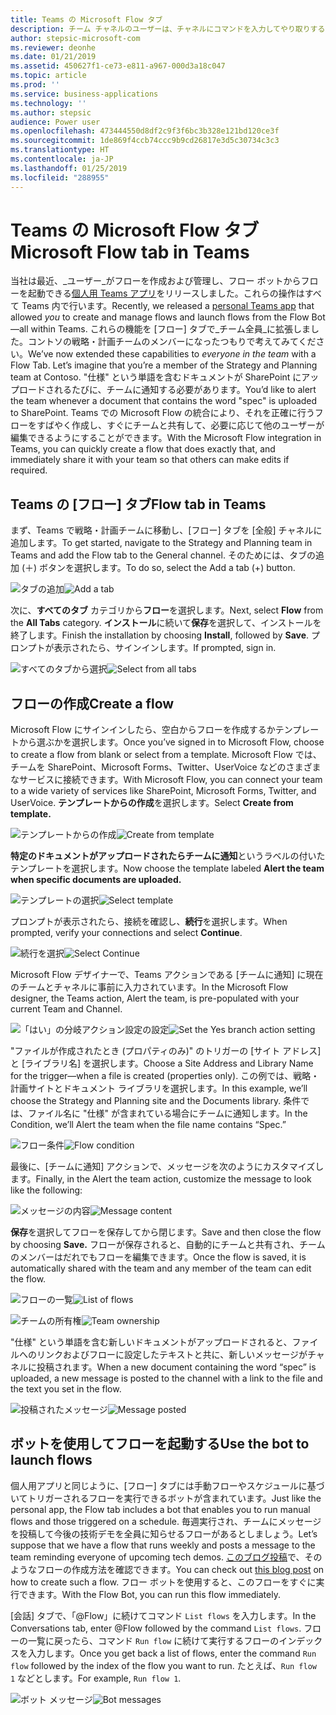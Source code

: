 ```yaml
---
title: Teams の Microsoft Flow タブ
description: チーム チャネルのユーザーは、チャネルにコマンドを入力してやり取りするだけで、新しいタブやテキストを使用して対話できます。
author: stepsic-microsoft-com
ms.reviewer: deonhe
ms.date: 01/21/2019
ms.assetid: 450627f1-ce73-e811-a967-000d3a18c047
ms.topic: article
ms.prod: ''
ms.service: business-applications
ms.technology: ''
ms.author: stepsic
audience: Power user
ms.openlocfilehash: 473444550d8df2c9f3f6bc3b328e121bd120ce3f
ms.sourcegitcommit: 1de869f4ccb74ccc9b9cd26817e3d5c30734c3c3
ms.translationtype: HT
ms.contentlocale: ja-JP
ms.lasthandoff: 01/25/2019
ms.locfileid: "288955"
---
```

# <a name="microsoft-flow-tab-in-teams"></a><span data-ttu-id="0b8b8-103">Teams の Microsoft Flow タブ</span><span class="sxs-lookup"><span data-stu-id="0b8b8-103">Microsoft Flow tab in Teams</span></span>




<span data-ttu-id="0b8b8-104">当社は最近、_ユーザー_がフローを作成および管理し、フロー ボットからフローを起動できる[個人用 Teams アプリ](https://flow.microsoft.com/blog/microsoft-flow-in-microsoft-teams/)をリリースしました。これらの操作はすべて Teams 内で行います。</span><span class="sxs-lookup"><span data-stu-id="0b8b8-104">Recently, we released a [personal Teams app](https://flow.microsoft.com/blog/microsoft-flow-in-microsoft-teams/) that allowed _you_ to create and manage flows and launch flows from the Flow Bot—all within Teams.</span></span> <span data-ttu-id="0b8b8-105">これらの機能を [フロー] タブで_チーム全員_に拡張しました。コントソの戦略・計画チームのメンバーになったつもりで考えてみてください。</span><span class="sxs-lookup"><span data-stu-id="0b8b8-105">We’ve now extended these capabilities to _everyone in the team_ with a Flow Tab. Let’s imagine that you’re a member of the Strategy and Planning team at Contoso.</span></span> <span data-ttu-id="0b8b8-106">"仕様" という単語を含むドキュメントが SharePoint にアップロードされるたびに、チームに通知する必要があります。</span><span class="sxs-lookup"><span data-stu-id="0b8b8-106">You’d like to alert the team whenever a document that contains the word "spec" is uploaded to SharePoint.</span></span> <span data-ttu-id="0b8b8-107">Teams での Microsoft Flow の統合により、それを正確に行うフローをすばやく作成し、すぐにチームと共有して、必要に応じて他のユーザーが編集できるようにすることができます。</span><span class="sxs-lookup"><span data-stu-id="0b8b8-107">With the Microsoft Flow integration in Teams, you can quickly create a flow that does exactly that, and immediately share it with your team so that others can make edits if required.</span></span> 

## <a name="flow-tab-in-teams"></a><span data-ttu-id="0b8b8-108">Teams の [フロー] タブ</span><span class="sxs-lookup"><span data-stu-id="0b8b8-108">Flow tab in Teams</span></span>

<span data-ttu-id="0b8b8-109">まず、Teams で戦略・計画チームに移動し、[フロー] タブを [全般] チャネルに追加します。</span><span class="sxs-lookup"><span data-stu-id="0b8b8-109">To get started, navigate to the Strategy and Planning team in Teams and add the Flow tab to the General channel.</span></span> <span data-ttu-id="0b8b8-110">そのためには、タブの追加 (＋) ボタンを選択します。</span><span class="sxs-lookup"><span data-stu-id="0b8b8-110">To do so, select the Add a tab (+) button.</span></span>

<span data-ttu-id="0b8b8-111">![タブの追加](media/flow-tab-teams-1.png "タブの追加")</span><span class="sxs-lookup"><span data-stu-id="0b8b8-111">![Add a tab](media/flow-tab-teams-1.png "Add a tab")</span></span>

<span data-ttu-id="0b8b8-112">次に、**すべてのタブ** カテゴリから**フロー**を選択します。</span><span class="sxs-lookup"><span data-stu-id="0b8b8-112">Next, select **Flow** from the **All Tabs** category.</span></span> <span data-ttu-id="0b8b8-113">**インストール**に続いて**保存**を選択して、インストールを終了します。</span><span class="sxs-lookup"><span data-stu-id="0b8b8-113">Finish the installation by choosing **Install**, followed by **Save**.</span></span> <span data-ttu-id="0b8b8-114">プロンプトが表示されたら、サインインします。</span><span class="sxs-lookup"><span data-stu-id="0b8b8-114">If prompted, sign in.</span></span>

<span data-ttu-id="0b8b8-115">![すべてのタブから選択](media/flow-tab-teams-2.png "すべてのタブから選択")</span><span class="sxs-lookup"><span data-stu-id="0b8b8-115">![Select from all tabs](media/flow-tab-teams-2.png "Select from all tabs")</span></span>

## <a name="create-a-flow"></a><span data-ttu-id="0b8b8-116">フローの作成</span><span class="sxs-lookup"><span data-stu-id="0b8b8-116">Create a flow</span></span>

<span data-ttu-id="0b8b8-117">Microsoft Flow にサインインしたら、空白からフローを作成するかテンプレートから選ぶかを選択します。</span><span class="sxs-lookup"><span data-stu-id="0b8b8-117">Once you’ve signed in to Microsoft Flow, choose to create a flow from blank or select from a template.</span></span> <span data-ttu-id="0b8b8-118">Microsoft Flow では、チームを SharePoint、Microsoft Forms、Twitter、UserVoice などのさまざまなサービスに接続できます。</span><span class="sxs-lookup"><span data-stu-id="0b8b8-118">With Microsoft Flow, you can connect your team to a wide variety of services like SharePoint, Microsoft Forms, Twitter, and UserVoice.</span></span> <span data-ttu-id="0b8b8-119">**テンプレートからの作成**を選択します。</span><span class="sxs-lookup"><span data-stu-id="0b8b8-119">Select **Create from template.**</span></span>  

<span data-ttu-id="0b8b8-120">![テンプレートからの作成](media/flow-tab-teams-3.png "テンプレートからの作成")</span><span class="sxs-lookup"><span data-stu-id="0b8b8-120">![Create from template](media/flow-tab-teams-3.png "Create from template")</span></span>

<span data-ttu-id="0b8b8-121">**特定のドキュメントがアップロードされたらチームに通知**というラベルの付いたテンプレートを選択します。</span><span class="sxs-lookup"><span data-stu-id="0b8b8-121">Now choose the template labeled **Alert the team when specific documents are uploaded.**</span></span>

<span data-ttu-id="0b8b8-122">![テンプレートの選択](media/flow-tab-teams-4.png "テンプレートの選択")</span><span class="sxs-lookup"><span data-stu-id="0b8b8-122">![Select template](media/flow-tab-teams-4.png "Select template")</span></span>

<span data-ttu-id="0b8b8-123">プロンプトが表示されたら、接続を確認し、**続行**を選択します。</span><span class="sxs-lookup"><span data-stu-id="0b8b8-123">When prompted, verify your connections and select **Continue**.</span></span>

<span data-ttu-id="0b8b8-124">![続行を選択](media/flow-tab-teams-5.png "続行を選択")</span><span class="sxs-lookup"><span data-stu-id="0b8b8-124">![Select Continue](media/flow-tab-teams-5.png "Select Continue")</span></span>

<span data-ttu-id="0b8b8-125">Microsoft Flow デザイナーで、Teams アクションである [チームに通知] に現在のチームとチャネルに事前に入力されています。</span><span class="sxs-lookup"><span data-stu-id="0b8b8-125">In the Microsoft Flow designer, the Teams action, Alert the team, is pre-populated with your current Team and Channel.</span></span>

<span data-ttu-id="0b8b8-126">![「はい」の分岐アクション設定の設定](media/flow-tab-teams-6.png "「はい」の分岐アクション設定の設定")</span><span class="sxs-lookup"><span data-stu-id="0b8b8-126">![Set the Yes branch action setting](media/flow-tab-teams-6.png "Set the Yes branch action setting")</span></span>

<span data-ttu-id="0b8b8-127">"ファイルが作成されたとき (プロパティのみ)" のトリガーの [サイト アドレス] と [ライブラリ名] を選択します。</span><span class="sxs-lookup"><span data-stu-id="0b8b8-127">Choose a Site Address and Library Name for the trigger—when a file is created (properties only).</span></span> <span data-ttu-id="0b8b8-128">この例では、戦略・計画サイトとドキュメント ライブラリを選択します。</span><span class="sxs-lookup"><span data-stu-id="0b8b8-128">In this example, we’ll choose the Strategy and Planning site and the Documents library.</span></span> <span data-ttu-id="0b8b8-129">条件では、ファイル名に "仕様" が含まれている場合にチームに通知します。</span><span class="sxs-lookup"><span data-stu-id="0b8b8-129">In the Condition, we’ll Alert the team when the file name contains “Spec.”</span></span>

<span data-ttu-id="0b8b8-130">![フロー条件](media/flow-tab-teams-6_a.png "フロー条件")</span><span class="sxs-lookup"><span data-stu-id="0b8b8-130">![Flow condition](media/flow-tab-teams-6_a.png "Flow condition")</span></span>

<span data-ttu-id="0b8b8-131">最後に、[チームに通知] アクションで、メッセージを次のようにカスタマイズします。</span><span class="sxs-lookup"><span data-stu-id="0b8b8-131">Finally, in the Alert the team action, customize the message to look like the following:</span></span>

<span data-ttu-id="0b8b8-132">![メッセージの内容](media/flow-tab-teams-7.png "メッセージの内容")</span><span class="sxs-lookup"><span data-stu-id="0b8b8-132">![Message content](media/flow-tab-teams-7.png "Message content")</span></span>

<span data-ttu-id="0b8b8-133">**保存**を選択してフローを保存してから閉じます。</span><span class="sxs-lookup"><span data-stu-id="0b8b8-133">Save and then close the flow by choosing **Save.**</span></span> <span data-ttu-id="0b8b8-134">フローが保存されると、自動的にチームと共有され、チームのメンバーはだれでもフローを編集できます。</span><span class="sxs-lookup"><span data-stu-id="0b8b8-134">Once the flow is saved, it is automatically shared with the team and any member of the team can edit the flow.</span></span>

<span data-ttu-id="0b8b8-135">![フローの一覧](media/flow-tab-teams-7_a.png "フローの一覧")</span><span class="sxs-lookup"><span data-stu-id="0b8b8-135">![List of flows](media/flow-tab-teams-7_a.png "List of flows")</span></span>

<span data-ttu-id="0b8b8-136">![チームの所有権](media/flow-tab-teams-8.png "チームの所有権")</span><span class="sxs-lookup"><span data-stu-id="0b8b8-136">![Team ownership](media/flow-tab-teams-8.png "Team ownership")</span></span>

<span data-ttu-id="0b8b8-137">"仕様" という単語を含む新しいドキュメントがアップロードされると、ファイルへのリンクおよびフローに設定したテキストと共に、新しいメッセージがチャネルに投稿されます。</span><span class="sxs-lookup"><span data-stu-id="0b8b8-137">When a new document containing the word “spec” is uploaded, a new message is posted to the channel with a link to the file and the text you set in the flow.</span></span>   

<span data-ttu-id="0b8b8-138">![投稿されたメッセージ](media/flow-tab-teams-9.png "投稿されたメッセージ")</span><span class="sxs-lookup"><span data-stu-id="0b8b8-138">![Message posted](media/flow-tab-teams-9.png "Message posted")</span></span>

## <a name="use-the-bot-to-launch-flows"></a><span data-ttu-id="0b8b8-139">ボットを使用してフローを起動する</span><span class="sxs-lookup"><span data-stu-id="0b8b8-139">Use the bot to launch flows</span></span>

<span data-ttu-id="0b8b8-140">個人用アプリと同じように、[フロー] タブには手動フローやスケジュールに基づいてトリガーされるフローを実行できるボットが含まれています。</span><span class="sxs-lookup"><span data-stu-id="0b8b8-140">Just like the personal app, the Flow tab includes a bot that enables you to run manual flows and those triggered on a schedule.</span></span> <span data-ttu-id="0b8b8-141">毎週実行され、チームにメッセージを投稿して今後の技術デモを全員に知らせるフローがあるとしましょう。</span><span class="sxs-lookup"><span data-stu-id="0b8b8-141">Let’s suppose that we have a flow that runs weekly and posts a message to the team reminding everyone of upcoming tech demos.</span></span> <span data-ttu-id="0b8b8-142">[このブログ投稿](https://flow.microsoft.com/blog/email-digest-date-manipulations/)で、そのようなフローの作成方法を確認できます。</span><span class="sxs-lookup"><span data-stu-id="0b8b8-142">You can check out [this blog post](https://flow.microsoft.com/blog/email-digest-date-manipulations/) on how to create such a flow.</span></span> <span data-ttu-id="0b8b8-143">フロー ボットを使用すると、このフローをすぐに実行できます。</span><span class="sxs-lookup"><span data-stu-id="0b8b8-143">With the Flow Bot, you can run this flow immediately.</span></span>

<span data-ttu-id="0b8b8-144">[会話] タブで、「\@Flow」に続けてコマンド `List flows` を入力します。</span><span class="sxs-lookup"><span data-stu-id="0b8b8-144">In the Conversations tab, enter \@Flow followed by the command `List flows`.</span></span> <span data-ttu-id="0b8b8-145">フローの一覧に戻ったら、コマンド `Run flow` に続けて実行するフローのインデックスを入力します。</span><span class="sxs-lookup"><span data-stu-id="0b8b8-145">Once you get back a list of flows, enter the command `Run flow` followed by the index of the flow you want to run.</span></span> <span data-ttu-id="0b8b8-146">たとえば、`Run flow 1` などとします。</span><span class="sxs-lookup"><span data-stu-id="0b8b8-146">For example, `Run flow 1`.</span></span>

<span data-ttu-id="0b8b8-147">![ボット メッセージ](media/flow-tab-teams-10.png "ボット メッセージ")</span><span class="sxs-lookup"><span data-stu-id="0b8b8-147">![Bot messages](media/flow-tab-teams-10.png "Bot messages")</span></span>
